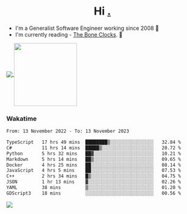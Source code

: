 <h1 align="center">Hi <a href="https://www.hackerrank.com/erasmosaraujo">.</a></h1>
 
- I'm a Generalist Software Engineer working  since 2008 🚀
- I'm currently reading - <a href="https://www.amazon.ca/Bone-Clocks-David-Mitchell/dp/0340921625">The Bone Clocks</a>. 📘
  
<p align="left">
  <a href="https://github.com/erasmosoares/github-readme-stats">
    <img
      align="center"
      src="https://github-readme-stats.vercel.app/api/top-langs/?username=erasmosoares&theme=radical&layout=compact"
    />
  </a>
  <a href="https://github.com/erasmosoares/github-readme-stats">
    <img
      align="center"
      height="165"
      src="https://github-readme-stats.vercel.app/api?username=erasmosoares&theme=radical&count_private=true&show_icons=true&custom_title=Github%20Status&hide=issues"
    />
  </a>
</p>

<!--
 ### Repo 
 
<p align="left">
 <a href="https://github.com/erasmosoares/github-readme-stats">
    <img
      align="center"
      height="165"
      src="https://github-readme-stats.vercel.app/api/pin?username=erasmosoares&repo=sample-node&title_color=fff&icon_color=f9f9f9&text_color=9f9f9f&bg_color=151515"
    />
  </a>
  <a href="https://github.com/erasmosoares/github-readme-stats">
    <img
      align="center"
      height="165"
      src="https://github-readme-stats.vercel.app/api/pin?username=erasmosoares&repo=sample-node&title_color=fff&icon_color=f9f9f9&text_color=9f9f9f&bg_color=151515"
    />
  </a>
</p>
-->

 ### Wakatime 

<!--START_SECTION:waka-->

```txt
From: 13 November 2022 - To: 13 November 2023

TypeScript   17 hrs 49 mins  ████████▒░░░░░░░░░░░░░░░░   32.84 %
C#           11 hrs 14 mins  █████▒░░░░░░░░░░░░░░░░░░░   20.72 %
Python       5 hrs 32 mins   ██▓░░░░░░░░░░░░░░░░░░░░░░   10.21 %
Markdown     5 hrs 14 mins   ██▒░░░░░░░░░░░░░░░░░░░░░░   09.65 %
Docker       4 hrs 25 mins   ██░░░░░░░░░░░░░░░░░░░░░░░   08.14 %
JavaScript   4 hrs 5 mins    ██░░░░░░░░░░░░░░░░░░░░░░░   07.53 %
C++          2 hrs 34 mins   █▒░░░░░░░░░░░░░░░░░░░░░░░   04.75 %
JSON         1 hr 13 mins    ▓░░░░░░░░░░░░░░░░░░░░░░░░   02.26 %
YAML         38 mins         ▒░░░░░░░░░░░░░░░░░░░░░░░░   01.20 %
GDScript3    18 mins         ░░░░░░░░░░░░░░░░░░░░░░░░░   00.56 %
```

<!--END_SECTION:waka-->

![](https://komarev.com/ghpvc/?username=erasmosoares&color=brightgreen)
